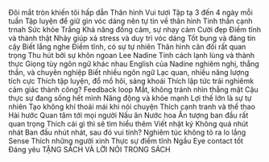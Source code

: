 Đôi mắt tròn khiến tôi hấp dẫn
Thân hình
Vui tươi
Tập tạ 3 đến 4 ngày mỗi tuần
Tập luyện để giữ gìn vóc dáng nên tự tin về thân hình
Tinh thần cạnh trnah
Sức khỏe
Trắng
Khả năng đồng cảm, sự nhạy cảm
Cười đẹp
Điềm tĩnh và thành thật
Nhảy giúp xả stress và duy trì vóc dáng
Tốt bụng và đáng tin cậy
Biết lắng nghe
Điềm tĩnh, có sự tự nhiên
Thân hình cân đối rất quan trọng
Thu hút bởi sự khôn ngoan
Lee Nadine
Tính cách lạnh lùng và thành thực
Giọng tùy ngôn ngữ khác nhau
English của Nadine nghiêm nghị, thẳng thắn, và chuyên nghiệp
Biết nhiều ngôn ngữ
Lạc quan, nhiều năng lượng tích cực
Thích tập luyện, đổ mồ hôi, sảng khoái
Thích lập tức trải nghiêmk cảm giác thành công? Feedback loop
Mắt, không tránh nhìn thẳng mặt
Cậu thực sự đang sống hết mình
Năng động và khỏe mạnh
Lợi thế lớn là sự tự nhiên
Tạo không khí thoải mái khi nói chuyện
Thích cạnh tranh và thể thao
Hài hước
Quan tâm tới mọi người
Nấu ăn
Nước hoa
Ấn tượng ban đầu rất quan trọng
Thích cái gì thì sẽ tìm hiểu thêm
Viết nhật ký
Không quá nhút nhát
Ban đầu nhút nhát, sau đó vui tính?
Nghiêm túc không tỏ ra lo lắng
Sense
Thích những người xinh
Thực sự điềm tĩnh
Ngầu
Eye contact tốt
Đáng yêu
TẶNG SÁCH VÀ LỜI NÓI TRONG SÁCH